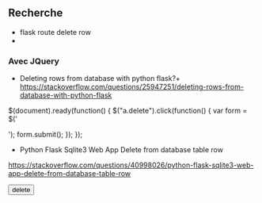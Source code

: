 ## Recherche

- flask route delete row
- 

### Avec JQuery

- Deleting rows from database with python flask?+
https://stackoverflow.com/questions/25947251/deleting-rows-from-database-with-python-flask

$(document).ready(function() {
    $("a.delete").click(function() {
        var form = $('<form action="/delete/' + this.dataset.id + '" method="post"></form>');
        form.submit();
    });
});

- Python Flask Sqlite3 Web App Delete from database table row

https://stackoverflow.com/questions/40998026/python-flask-sqlite3-web-app-delete-from-database-table-row
<form action="/foo?id={{ row["pin"] }}" method="GET">
    <button id="w3-btn">delete</button>
</form>